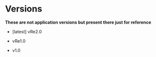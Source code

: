 # Versions
**These are not application versions but present there just for reference**<br>

- [latest] vRe2.0

- vRe1.0

- v1.0